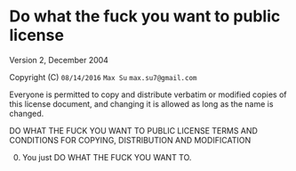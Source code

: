 # Do what the fuck you want to public license

Version 2, December 2004

Copyright (C) `08/14/2016` `Max Su` `max.su7@gmail.com`

Everyone is permitted to copy and distribute verbatim or modified
copies of this license document, and changing it is allowed as long
as the name is changed.

DO WHAT THE FUCK YOU WANT TO PUBLIC LICENSE
TERMS AND CONDITIONS FOR COPYING, DISTRIBUTION AND MODIFICATION

0. You just DO WHAT THE FUCK YOU WANT TO.
